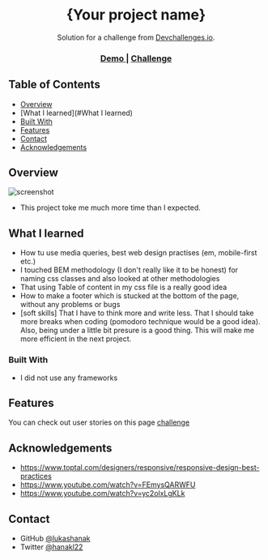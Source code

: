 <!-- Please update value in the {}  -->

<h1 align="center">{Your project name}</h1>

<div align="center">
   Solution for a challenge from  <a href="http://devchallenges.io" target="_blank">Devchallenges.io</a>.
</div>

<div align="center">
  <h3>
    <a href="https://admiring-poitras-80b7ed.netlify.app/">
      Demo
    </a>
    <span> | </span>
    <a href="https://devchallenges.io/challenges/Jymh2b2FyebRTUljkNcb">
      Challenge
    </a>
  </h3>
</div>

<!-- TABLE OF CONTENTS -->

## Table of Contents

- [Overview](#overview)
- [What I learned](#What I learned)
- [Built With](#built-with)
- [Features](#features)
- [Contact](#contact)
- [Acknowledgements](#acknowledgements)

<!-- OVERVIEW -->

## Overview

![screenshot](https://i.imgur.com/4LkIZOP.png)
- This project toke me much more time than I expected.

## What I learned
-  How tu use media queries, best web design practises (em, mobile-first etc.)
-  I touched BEM methodology (I don't really like it to be honest) for naming css classes and also looked at other methodologies
-  That using Table of content in my css file is a really good idea
-  How to make a footer which is stucked at the bottom of the page, without any problems or bugs
-  [soft skills] That I have to think more and write less. That I should take more breaks when coding (pomodoro technique would be a good idea). Also, being under a little bit presure is a good thing. This will make me more efficient in the next project.

### Built With

<!-- This section should list any major frameworks that you built your project using. Here are a few examples.-->

- I did not use any frameworks

## Features

<!-- List the features of your application or follow the template. Don't share the figma file here :) -->

You can check out user stories on this page [challenge](https://devchallenges.io/challenges/Jymh2b2FyebRTUljkNcb) 

## Acknowledgements

- https://www.toptal.com/designers/responsive/responsive-design-best-practices
- https://www.youtube.com/watch?v=FEmysQARWFU
- https://www.youtube.com/watch?v=yc2olxLgKLk


<!-- This section should list any articles or add-ons/plugins that helps you to complete the project. This is optional but it will help you in the future. For exmpale -->


## Contact

- GitHub [@lukashanak](https://{github.com/lukashanak})
- Twitter [@hanakl22](https://{twitter.com/hanakl22})
